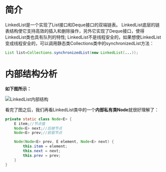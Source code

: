 简介
====

LinkedList是一个实现了List接口和Deque接口的双端链表。 LinkedList底层的链表结构使它支持高效的插入和删除操作，另外它实现了Deque接口，使得LinkedList类也具有队列的特性; LinkedList不是线程安全的，如果想使LinkedList变成线程安全的，可以调用静态类Collections类中的synchronizedList方法：

```java
List list=Collections.synchronizedList(new LinkedList(...));
```

内部结构分析
====

**如下图所示：**  

![LinkedList内部结构](https://github.com/DemoTransfer/demotransfer/blob/master/java/interview/picture/LinkedList%E5%86%85%E9%83%A8%E7%BB%93%E6%9E%84.jpeg)

看完了图之后，我们再看LinkedList类中的一个**内部私有类Node**就很好理解了：

```java
private static class Node<E> {
    E item;//节点值
    Node<E> next;//后继节点
    Node<E> prev;//前驱节点

    Node(Node<E> prev, E element, Node<E> next) {
        this.item = element;
        this.next = next;
        this.prev = prev;
    }
}
```
